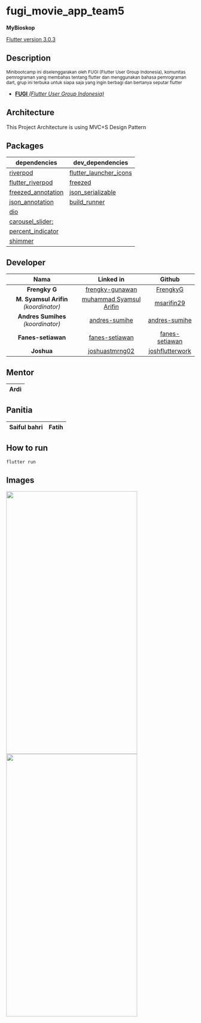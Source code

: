 # fugi_movie_app_team5

**MyBioskop**

[Flutter version 3.0.3](https://flutter.dev/)

## Description

<sub>Minibootcamp ini diselenggarakan oleh FUGI (Flutter User Group Indonesia),
komunitas pemrograman yang membahas tentang flutter dan menggunakan bahasa pemrograman dart,
grup ini terbuka untuk siapa saja yang ingin berbagi dan bertanya seputar flutter<sub>

- [**FUGI** *(Flutter User Group Indonesia)*](https://chat.whatsapp.com/DOmmRMP50Oc4eDd5eI7nav)

## Architecture
This Project Architecture is using MVC+S Design Pattern

## Packages
  
| dependencies | dev_dependencies |
| ---  | ---  | 
| [riverpod](https://pub.dev/packages/riverpod) |  [ flutter_launcher_icons](https://pub.dev/packages/flutter_launcher_icons) | 
| [flutter_riverpod](https://pub.dev/packages/flutter_riverpod) | [freezed](https://pub.dev/packages/freezed) | 
| [freezed_annotation](https://pub.dev/packages/freezed_annotation) |   [json_serializable](https://pub.dev/packages/json_serializable) | 
| [json_annotation](https://pub.dev/packages/json_annotation) | [ build_runner](https://pub.dev/packages/build_runner) | 
| [dio](https://pub.dev/packages/dio) |
| [carousel_slider:](https://pub.dev/packages/carousel_slider) | 
| [percent_indicator](https://pub.dev/packages/percent_indicator) | 
| [shimmer](https://pub.dev/packages/shimmer) | 

  
## Developer

| Nama | Linked in | Github |
|    :---:   |     :---:      |   :---: |
| **Frengky G** | [frengky-gunawan](https://www.linkedin.com/in/frengky-gunawan/) | [FrengkyG](https://github.com/FrengkyG) |
| **M. Syamsul Arifin** *(koordinator)* | [muhammad Syamsul Arifin](https://www.linkedin.com/in/frengky-gunawan/) | [msarifin29](https://github.com/msarifin29) |
|  **Andres Sumihes** *(koordinator)* | [andres-sumihe](https://www.linkedin.com/in/andres-sumihe/) | [andres-sumihe](https://github.com/andres-sumihe) |
| **Fanes-setiawan** | [fanes-setiawan](https://www.linkedin.com/in/fanes-setiawan-9b89b5249/) | [fanes-setiawan](https://github.com/fanes-setiawan) |
| **Joshua** | [joshuastmrng02](https://www.linkedin.com/in/joshuastmrng02/) | [joshflutterwork](https://github.com/joshflutterwork) |



## Mentor

 | Ardi |
 | ---      | 

## Panitia

| Saiful bahri | Fatih |
| ---      | ---       |

## How to run

  
`flutter run `


## Images


<img src="https://github.com/msarifin29/fugi_movie_app_team5/blob/main/WhatsApp%20Image%202022-08-30%20at%2011.13.11%20PM.jpeg" width="350" height="700" /> <img src="https://github.com/msarifin29/fugi_movie_app_team5/blob/main/WhatsApp%20Image%202022-08-30%20at%2011.13.12%20PM.jpeg" width="350" height="700" />
